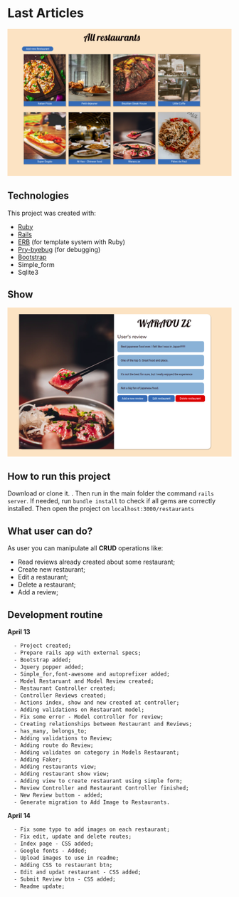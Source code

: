 
# Last Articles

![main banner](https://github.com/thiagohrcosta/rails-yelp-mvp/blob/master/public/img/restaurants1.png?raw=true)


## Technologies
This project was created with:

 - [Ruby](https://www.ruby-lang.org/pt/)
 - [Rails](https://rubygems.org/gems/rails)
 - [ERB](https://ruby-doc.org/stdlib-2.7.1/libdoc/erb/rdoc/ERB.html) (for template system with Ruby)
 - [Pry-byebug](https://rubygems.org/gems/pry-byebug/versions/3.4.0?locale=pt-BR) (for debugging)
 - [Bootstrap](https://getbootstrap.com/)
 - Simple_form
 - Sqlite3

## Show
![restaurantimg](https://github.com/thiagohrcosta/rails-yelp-mvp/blob/master/public/img/restaurantreview.png?raw=true)

## How to run this project
Download or clone it. . Then run in the main folder the command `rails server`. If needed, run `bundle install` to check if all gems are correctly installed. Then open the project on `localhost:3000/restaurants`

## What user can do?
As user you can manipulate all **CRUD** operations like:

 - Read reviews already created about some restaurant;
 - Create new restaurant;
 - Edit a restaurant;
 - Delete a restaurant;
 - Add a review;


## Development routine

 **April 13**

      - Project created;
      - Prepare rails app with external specs;
      - Bootstrap added;
      - Jquery popper added;
      - Simple_for,font-awesome and autoprefixer added;
      - Model Restaruant and Model Review created;
      - Restaurant Controller created;
      - Controller Reviews created;
      - Actions index, show and new created at controller;
      - Adding validations on Restaurant model;
      - Fix some error - Model controller for review;
      - Creating relationships between Restaurant and Reviews;
      - has_many, belongs_to;
      - Adding validations to Review;
      - Adding route do Review;
      - Adding validates on category in Models Restaurant;
      - Adding Faker;
      - Adding restaurants view;
      - Adding restaurant show view;
      - Adding view to create restaurant using simple form;
      - Review Controller and Restaurant Controller finished;
      - New Review buttom - added;
      - Generate migration to Add Image to Restaurants.

**April 14**

      - Fix some typo to add images on each restaurant;
      - Fix edit, update and delete routes;
      - Index page - CSS added;
      - Google fonts - Added;
      - Upload images to use in readme;
      - Adding CSS to restaurant btn;
      - Edit and updat restaurant - CSS added;
      - Submit Review btn - CSS added;
      - Readme update;
